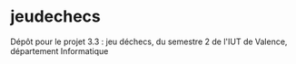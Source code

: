 # jeudechecs
Dépôt pour le projet 3.3 : jeu déchecs, du semestre 2 de l'IUT de Valence, département Informatique
